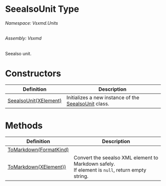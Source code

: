<a name='T-Vsxmd-Units-SeealsoUnit'></a>
# SeealsoUnit Type

###### Namespace:  Vsxmd.Units

###### Assembly:  Vsxmd

Seealso unit.

# Constructors

| Definition | Description |
|-|-|
| [SeealsoUnit(XElement)](Constructors/Constructors.md) | Initializes a new instance of the [SeealsoUnit](#) class. |

# Methods

| Definition | Description |
|-|-|
| [ToMarkdown(FormatKind)](Methods/ToMarkdown.md) |  |
| [ToMarkdown(XElement})](Methods/ToMarkdown.md) | Convert the seealso XML element to Markdown safely.<br/>If element is `null`, return empty string. |
